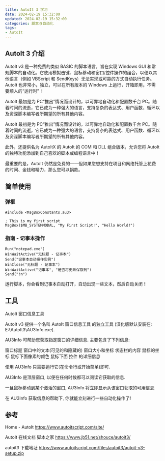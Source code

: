 ```yaml
---
title: AutoIt 3 学习
date: 2024-02-19 15:32:00
updated: 2024-02-19 15:32:00
categories: 脚本与自动化
tags:
- AutoIt
---
```


## AutoIt 3 介绍

AutoIt v3 是一种免费的类似 BASIC 的脚本语言，旨在实现 Windows GUI 和常规脚本的自动化。它使用模拟击键、鼠标移动和窗口/控件操作的组合，以便以其他语言（例如 VBScript 和 SendKeys）无法实现或可靠的方式自动执行任务。AutoIt 也非常小，独立，可以在所有版本的 Windows 上运行，开箱即用，不需要烦人的“运行时”！

AutoIt 最初是为 PC“推出”情况而设计的，以可靠地自动化和配置数千台 PC。随着时间的流逝，它已成为一种强大的语言，支持复杂的表达式、用户函数、循环以及资深脚本编写者所期望的所有其他内容。

AutoIt 最初是为 PC“推出”情况而设计的，以可靠地自动化和配置数千台 PC。随着时间的流逝，它已成为一种强大的语言，支持复杂的表达式、用户函数、循环以及资深脚本编写者所期望的所有其他内容。

此外，还提供名为 AutoItX 的 AutoIt 的 COM 和 DLL 组合版本，允许您将 AutoIt 的独特功能添加到自己喜欢的脚本或编程语言中！

最重要的是，AutoIt 仍然是免费的——但如果您想支持在项目和网络托管上花费的时间、金钱和精力，那么您可以捐款。

## 简单使用

### 弹框

```au3
#include <MsgBoxConstants.au3>

; This is my first script
MsgBox($MB_SYSTEMMODAL, "My First Script!", "Hello World!") 
```

### 指南 - 记事本操作

```au3
Run("notepad.exe")
WinWaitActive("无标题 - 记事本")
Send("记事本自动操作实例")
WinClose("无标题 - 记事本")
WinWaitActive("记事本", "是否将更改保存到")
Send("!n")
```

运行脚本，你会看到记事本自动打开，自动出现一些文本，然后自动关闭！

## 工具

AutoIt 窗口信息工具

AutoIt v3 提供一个名叫 AutoIt 窗口信息工具 的独立工具 (汉化版默认安装在: E:\AutoIt3\AU3Info.exe).

AU3Info 可帮助您获取指定窗口的详细信息. 主要包含了下列信息:

  窗口标题
  窗口中的文本(可见的和隐藏的)
  窗口大小和坐标
  状态栏的内容
  鼠标的坐标
  鼠标下面像素的颜色
  鼠标下面 控件 的详细信息

使用 AU3Info 只需要运行它(在命令行或开始菜单)即可.

AU3Info 是顶层窗口, 以便在任何时候都可以阅读它获取的信息.

一旦鼠标移动到某个激活的窗口, AU3Info 将立即显示从该窗口获取的可用信息.

在 AU3Info 获取信息的帮助下, 你就能立刻进行一些自动化操作了!

## 参考

Home - AutoIt <https://www.autoitscript.com/site/>

AutoIt 在线文档 脚本之家 <https://www.jb51.net/shouce/autoit3/>

autoit3 下载地址 <https://www.autoitscript.com/files/autoit3/autoit-v3-setup.zip>

